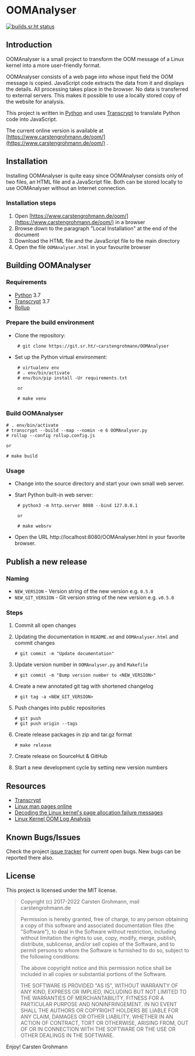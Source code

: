 # OOMAnalyser

[![builds.sr.ht status](https://builds.sr.ht/~carstengrohmann/OOMAnalyser.svg)](https://builds.sr.ht/~carstengrohmann/OOMAnalyser?)


## Introduction

OOMAnalyser is a small project to transform the OOM message of a Linux kernel into a more user-friendly format.

OOMAnalyser consists of a web page into whose input field the OOM message is copied. JavaScript code extracts the data
from it and displays the details. All processing takes place in the browser. No data is transferred to external servers.
This makes it possible to use a locally stored copy of the website for analysis.

This project is written in [Python](https://www.python.org) and uses [Transcrypt](https://www.transcrypt.org/)  to
translate Python code into JavaScript.

The current online version is available at [https://www.carstengrohmann.de/oom/](https://www.carstengrohmann.de/oom/) .


## Installation

Installing OOMAnalyser is quite easy since OOMAnalyser consists only of two files, an HTML file and a JavaScript file.
Both can be stored locally to use OOMAnalyser without an Internet connection.

### Installation steps

 1. Open [https://www.carstengrohmann.de/oom/](https://www.carstengrohmann.de/oom/) in a browser 
 2. Browse down to the paragraph "Local Installation" at the end of the document
 3. Download the HTML file and the JavaScript file to the main directory
 4. Open the file `OOMAnalyser.html` in your favourite browser

 
## Building OOMAnalyser

### Requirements

 * [Python](http://www.python.org) 3.7
 * [Transcrypt](https://www.transcrypt.org/) 3.7
 * [Rollup](https://rollupjs.org/)


### Prepare the build environment

 * Clone the repository:

        # git clone https://git.sr.ht/~carstengrohmann/OOMAnalyser

 * Set up the Python virtual environment:
 
        # virtualenv env
        # . env/bin/activate
        # env/bin/pip install -Ur requirements.txt
        
        or
        
        # make venv

### Build OOMAnalyser

```
# . env/bin/activate
# transcrypt --build --map --nomin -e 6 OOMAnalyser.py
# rollup --config rollup.config.js

or

# make build
```

### Usage

 * Change into the source directory and start your own small web server.

 * Start Python built-in web server:

        # python3 -m http.server 8080 --bind 127.0.0.1
        
        or
        
        # make websrv

 * Open the URL http://localhost:8080/OOMAnalyser.html in your favorite browser.


## Publish a new release
### Naming

* `NEW_VERSION` - Version string of the new version e.g. `0.5.0`
* `NEW_GIT_VERSION` - Git version string of the new version e.g. `v0.5.0`

### Steps
 1. Commit all open changes
 2. Updating the documentation in `README.md` and `OOMAnalyser.html` and commit changes

        # git commit -m "Update documentation"

 3. Update version number in `OOMAnalyser.py` and `Makefile`

        # git commit -m "Bump version number to <NEW_VERSION>"

 4. Create a new annotated git tag with shortened changelog

        # git tag -a <NEW_GIT_VERSION>

 5. Push changes into public repositories

        # git push 
        # git push origin --tags

 6. Create release packages in zip and tar.gz format

        # make release

 7. Create release on SourceHut & GitHub

 8. Start a new development cycle by setting new version numbers
 

## Resources

 * [Transcrypt](https://www.transcrypt.org/)
 * [Linux man pages online](https://man7.org/)
 * [Decoding the Linux kernel's page allocation failure messages](https://utcc.utoronto.ca/~cks/space/blog/linux/DecodingPageAllocFailures)
 * [Linux Kernel OOM Log Analysis](http://elearningmedium.com/linux-kernel-oom-log-analysis/)


## Known Bugs/Issues

Check the project [issue tracker](https://todo.sr.ht/~carstengrohmann/OOMAnalyser)
for current open bugs. New bugs can be reported there also.


## License

This project is licensed under the MIT license.

> Copyright (c) 2017-2022 Carsten Grohmann,  mail <add at here> carstengrohmann.de
>
> Permission is hereby granted, free of charge, to any person obtaining a copy of
> this software and associated documentation files (the "Software"), to deal in
> the Software without restriction, including without limitation the rights to
> use, copy, modify, merge, publish, distribute, sublicense, and/or sell copies
> of the Software, and to permit persons to whom the Software is furnished to do
> so, subject to the following conditions:
>
> The above copyright notice and this permission notice shall be included in all
> copies or substantial portions of the Software.
>
> THE SOFTWARE IS PROVIDED "AS IS", WITHOUT WARRANTY OF ANY KIND, EXPRESS OR
> IMPLIED, INCLUDING BUT NOT LIMITED TO THE WARRANTIES OF MERCHANTABILITY,
> FITNESS FOR A PARTICULAR PURPOSE AND NONINFRINGEMENT. IN NO EVENT SHALL THE
> AUTHORS OR COPYRIGHT HOLDERS BE LIABLE FOR ANY CLAIM, DAMAGES OR OTHER
> LIABILITY, WHETHER IN AN ACTION OF CONTRACT, TORT OR OTHERWISE, ARISING FROM,
> OUT OF OR IN CONNECTION WITH THE SOFTWARE OR THE USE OR OTHER DEALINGS IN THE
> SOFTWARE.

Enjoy!
Carsten Grohmann